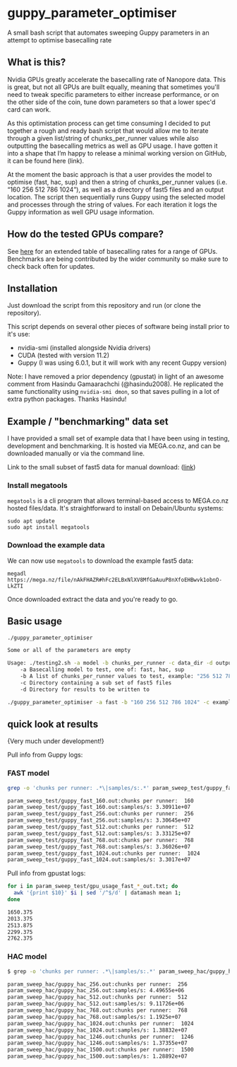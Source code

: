 # guppy_parameter_optimiser
A small bash script that automates sweeping Guppy parameters in an attempt to optimise basecalling rate

## What is this?

Nvidia GPUs greatly accelerate the basecalling rate of Nanopore data. This is great, but not all GPUs are built equally, meaning that sometimes you'll need to tweak specific parameters to either increase performance, or on the other side of the coin, tune down parameters so that a lower spec'd card can work.

As this optimistation process can get time consuming I decided to put together a rough and ready bash script that would allow me to iterate through a given list/string of chunks_per_runner values while also outputting the basecalling metrics as well as GPU usage. I have gotten it into a shape that I’m happy to release a minimal working version on GitHub, it can be found here (link).

At the moment the basic approach is that a user provides the model to optimise (fast, hac, sup) and then a string of chunks_per_runner values (i.e. “160 256 512 786 1024”), as well as a directory of fast5 files and an output location. The script then sequentially runs Guppy using the selected model and processes through the string of values. For each iteration it logs the Guppy information as well GPU usage information.

## How do the tested GPUs compare?

See [here](gpu_basecalling_benchmarking.md) for an extended table of basecalling rates for a range of GPUs. Benchmarks are being contributed by the wider community so make sure to check back often for updates.

## Installation

Just download the script from this repository and run (or clone the repository).

This script depends on several other pieces of software being install prior to it's use:

* nvidia-smi (installed alongside Nvidia drivers)
* CUDA (tested with version 11.2)
* Guppy (I was using 6.0.1, but it will work with any recent Guppy version)

Note: I have removed a prior dependency (gpustat) in light of an awesome comment from Hasindu Gamaarachchi (@hasindu2008). He replicated the same functionality using `nvidia-smi dmon`, so that saves pulling in a lot of extra python packages. Thanks Hasindu!

## Example / "benchmarking" data set

I have provided a small set of example data that I have been using in testing, development and benchmarking. It is hosted via MEGA.co.nz, and can be downloaded manually or via the command line.

Link to the small subset of fast5 data for manual download: ([link](https://mega.nz/file/nAkFHAZR#hFc2ELBxNlXV8MfGaAuuP8nXfoEHBwvk1obnO-LkZTI))

### Install megatools

`megatools` is a cli program that allows terminal-based access to MEGA.co.nz hosted files/data. It's straightforward to install on Debain/Ubuntu systems:

```shell=
sudo apt update
sudo apt install megatools
```

### Download the example data

We can now use `megatools` to download the example fast5 data:

```shell=
megadl https://mega.nz/file/nAkFHAZR#hFc2ELBxNlXV8MfGaAuuP8nXfoEHBwvk1obnO-LkZTI
```

Once downloaded extract the data and you're ready to go.

## Basic usage

```sh
./guppy_parameter_optimiser

Some or all of the parameters are empty

Usage: ./testing2.sh -a model -b chunks_per_runner -c data_dir -d output_dir
	-a Basecalling model to test, one of: fast, hac, sup
	-b A list of chunks_per_runner values to test, example: "256 512 786 1024"
	-c Directory containing a sub set of fast5 files
	-d Directory for results to be written to

```

```sh
./guppy_parameter_optimiser -a fast -b "160 256 512 786 1024" -c example_fast5_data -d results_output
```

## quick look at results

{Very much under development!}

Pull info from Guppy logs:

### FAST model

```sh
grep -o 'chunks per runner: .*\|samples/s:.*' param_sweep_test/guppy_fast_*

param_sweep_test/guppy_fast_160.out:chunks per runner:  160
param_sweep_test/guppy_fast_160.out:samples/s: 3.30911e+07
param_sweep_test/guppy_fast_256.out:chunks per runner:  256
param_sweep_test/guppy_fast_256.out:samples/s: 3.30645e+07
param_sweep_test/guppy_fast_512.out:chunks per runner:  512
param_sweep_test/guppy_fast_512.out:samples/s: 3.33125e+07
param_sweep_test/guppy_fast_768.out:chunks per runner:  768
param_sweep_test/guppy_fast_768.out:samples/s: 3.36026e+07
param_sweep_test/guppy_fast_1024.out:chunks per runner:  1024
param_sweep_test/guppy_fast_1024.out:samples/s: 3.3017e+07
```

Pull info from gpustat logs:

```sh
for i in param_sweep_test/gpu_usage_fast_*_out.txt; do 
  awk '{print $10}' $i | sed '/^$/d' | datamash mean 1; 
done

1650.375
2013.375
2513.875
2299.375
2762.375
```

### HAC model

```sh
$ grep -o 'chunks per runner: .*\|samples/s:.*' param_sweep_hac/guppy_hac_*

param_sweep_hac/guppy_hac_256.out:chunks per runner:  256
param_sweep_hac/guppy_hac_256.out:samples/s: 4.49655e+06
param_sweep_hac/guppy_hac_512.out:chunks per runner:  512
param_sweep_hac/guppy_hac_512.out:samples/s: 9.11726e+06
param_sweep_hac/guppy_hac_768.out:chunks per runner:  768
param_sweep_hac/guppy_hac_768.out:samples/s: 1.1925e+07
param_sweep_hac/guppy_hac_1024.out:chunks per runner:  1024
param_sweep_hac/guppy_hac_1024.out:samples/s: 1.38832e+07
param_sweep_hac/guppy_hac_1246.out:chunks per runner:  1246
param_sweep_hac/guppy_hac_1246.out:samples/s: 1.37355e+07
param_sweep_hac/guppy_hac_1500.out:chunks per runner:  1500
param_sweep_hac/guppy_hac_1500.out:samples/s: 1.28892e+07
```


